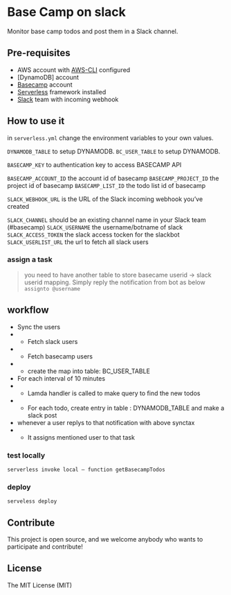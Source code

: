# Base Camp on slack
Monitor base camp todos and post them in a Slack channel.

## Pre-requisites
- AWS account with [AWS-CLI](https://aws.amazon.com/cli/) configured
- [DynamoDB] account
- [Basecamp](https://basecamp.com) account
- [Serverless](https://serverless.com) framework installed
- [Slack](https://slack.com) team with incoming webhook

## How to use it
in `serverless.yml` change the environment variables to your own values.

`DYNAMODB_TABLE` to setup DYNAMODB.
`BC_USER_TABLE` to setup DYNAMODB.

`BASECAMP_KEY` to authentication key to access BASECAMP API

`BASECAMP_ACCOUNT_ID` the account id of basecamp
`BASECAMP_PROJECT_ID` the project id of basecamp
`BASECAMP_LIST_ID` the todo list id of basecamp

`SLACK_WEBHOOK_URL` is the URL of the Slack incoming webhook you’ve created 

`SLACK_CHANNEL` should be an existing channel name in your Slack team (#basecamp)
`SLACK_USERNAME` the username/botname of slack
`SLACK_ACCESS_TOKEN` the slack access tocken for the slackbot
`SLACK_USERLIST_URL` the url to fetch all slack users

### assign a task
> you need to have another table to store basecame userid -> slack userid mapping.
Simply reply the notification from bot as below
`assignto @username`

## workflow
* Sync the users
* * Fetch slack users
* * Fetch basecamp users
* * create the map into table: BC_USER_TABLE
* For each interval of 10 minutes
* * Lamda handler is called to make query to find the new todos
* * For each todo, create entry in table : DYNAMODB_TABLE and make a slack post
* whenever a user replys to that notification with above synctax
* * It assigns mentioned user to that task

### test locally
`serverless invoke local — function getBasecampTodos`

### deploy
`serveless deploy`

## Contribute
This project is open source, and we welcome anybody who wants to participate and contribute!

## License
The MIT License (MIT)
